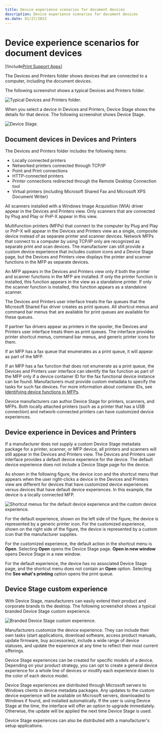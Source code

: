 ```yaml
---
title: Device experience scenarios for document devices
description: Device experience scenarios for document devices
ms.date: 01/27/2023
---
```


# Device experience scenarios for document devices

[!include[Print Support Apps](../includes/print-support-apps.md)]

The Devices and Printers folder shows devices that are connected to a computer, including the document devices.

The following screenshot shows a typical Devices and Printers folder.

![Typical Devices and Printers folder.](images/devicestage002.png)

When you select a device in Devices and Printers, Device Stage shows the details for that device. The following screenshot shows Device Stage.

![Device Stage.](images/devicestage003.png)

## Document devices in Devices and Printers

The Devices and Printers folder includes the following items:

- Locally connected printers
- Networked printers connected through TCP/IP
- Point and Print connections
- HTTP-connected printers
- Printer connections redirected through the Remote Desktop Connection tool
- Virtual printers (including Microsoft Shared Fax and Microsoft XPS Document Writer)

All scanners installed with a Windows Image Acquisition (WIA) driver appear in the Devices and Printers view. Only scanners that are connected by Plug and Play or PnP-X appear in this view.

Multifunction printers (MFPs) that connect to the computer by Plug and Play or PnP-X will appear in the Devices and Printers view as a single, composite device instead of as separate printer and scanner devices. Network MFPs that connect to a computer by using TCP/IP only are recognized as separate print and scan devices. The manufacturer can still provide a custom device experience that includes custom icons and a Device Stage page, but the Devices and Printers view displays the printer and scanner functions in the MFP as separate devices.

An MFP appears in the Devices and Printers view only if both the printer and scanner functions in the MFP are installed. If only the printer function is installed, this function appears in the view as a standalone printer. If only the scanner function is installed, this function appears as a standalone scanner.

The Devices and Printers user interface treats the fax queues that the Microsoft Shared Fax driver creates as print queues. All shortcut menus and command bar menus that are available for print queues are available for these queues.

If partner fax drivers appear as printers in the spooler, the Devices and Printers user interface treats them as print queues. The interface provides printer shortcut menus, command bar menus, and generic printer icons for them.

If an MFP has a fax queue that enumerates as a print queue, it will appear as part of the MFP.

If an MFP has a fax function that does not enumerate as a print queue, the Devices and Printers user interface can identify the fax function as part of the MFP only if a device container ID for the fax functional device instance can be found. Manufacturers must provide custom metadata to specify the tasks for such fax devices. For more information about container IDs, see [Identifying device functions in MFPs](identifying-device-functions-in-mfps.md).

Device manufacturers can author Device Stage for printers, scanners, and MFPs. Both locally attached printers (such as a printer that has a USB connection) and network-connected printers can have customized device experiences.

## Device experience in Devices and Printers

If a manufacturer does not supply a custom Device Stage metadata package for a printer, scanner, or MFP device, all printers and scanners will still appear in the Devices and Printers view. The Devices and Printers user interface provides a default device experience for the device. The default device experience does not include a Device Stage page for the device.

As shown in the following figure, the device icon and the shortcut menu that appears when the user right-clicks a device in the Devices and Printers view are different for devices that have customized device experiences versus devices that have default device experiences. In this example, the device is a locally connected MFP.

![Shortcut menus for the default device experience and the custom device experience.](images/devicestage004.png)

For the default experience, shown on the left side of the figure, the device is represented by a generic printer icon. For the customized experience, shown on the right side of the figure, the device is represented by a custom icon that the manufacturer supplies.

For the customized experience, the default action in the shortcut menu is **Open**. Selecting **Open** opens the Device Stage page. **Open in new window** opens Device Stage in a new window.

For the default experience, the device has no associated Device Stage page, and the shortcut menu does not contain an **Open** option. Selecting the **See what's printing** option opens the print queue.

## Device Stage custom experience

With Device Stage, manufacturers can easily extend their product and corporate brands to the desktop. The following screenshot shows a typical branded Device Stage custom experience.

![Branded Device Stage custom experience.](images/devicestage005.jpg)

Manufacturers customize the device experience. They can include their own tasks (start applications, download software, access product manuals, update firmware, buy accessories), include a wide range of device statuses, and update the experience at any time to reflect their most current offerings.

Device Stage experiences can be created for specific models of a device. Depending on your product strategy, you can opt to create a general device experience for a whole line of devices or modify each experience down to the color of each device model.

Device Stage experiences are distributed through Microsoft servers to Windows clients in device metadata packages. Any updates to the custom device experience will be available on Microsoft servers, downloaded to Windows if found, and installed automatically. If the user is using Device Stage at the time, the interface will offer an option to upgrade immediately. Otherwise, the update will be applied the next time Device Stage is used.

Device Stage experiences can also be distributed with a manufacturer's setup applications.
